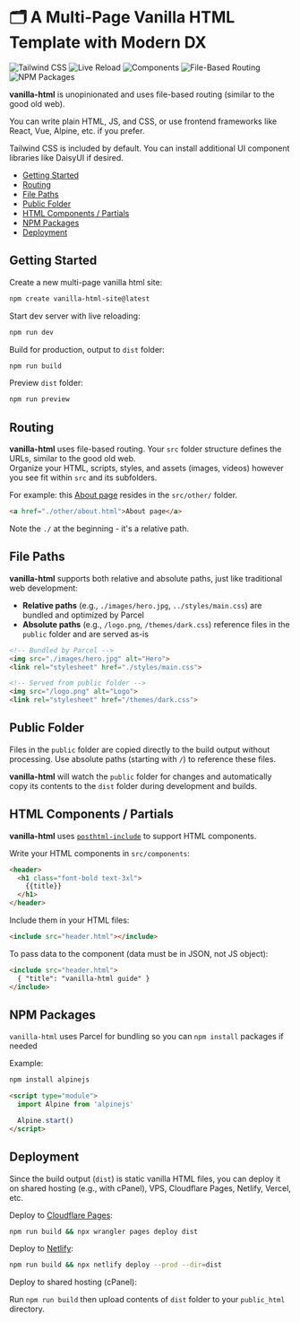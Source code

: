 # 🗂️ A Multi-Page Vanilla HTML Template with Modern DX
![Tailwind CSS](https://img.shields.io/badge/Tailwind%20CSS-0984e3)
![Live Reload](https://img.shields.io/badge/Live%20Reload-6c5ce7)
![Components](https://img.shields.io/badge/Components-00b894)
![File-Based Routing](https://img.shields.io/badge/File--Based%20Routing-fdcb6e)
![NPM Packages](https://img.shields.io/badge/NPM%20Packages-d63031)

**vanilla-html** is unopinionated and uses file-based routing (similar to the good old web).

You can write plain HTML, JS, and CSS, or use frontend frameworks like React, Vue, Alpine, etc. if you prefer.

Tailwind CSS is included by default. You can install additional UI component libraries like DaisyUI if desired.

  * [Getting Started](#getting-started)
  * [Routing](#routing)
  * [File Paths](#file-paths)
  * [Public Folder](#public-folder)
  * [HTML Components / Partials](#html-components--partials)
  * [NPM Packages](#npm-packages)
  * [Deployment](#deployment)

## Getting Started

Create a new multi-page vanilla html site:  
```bash
npm create vanilla-html-site@latest
```

Start dev server with live reloading:  
```bash
npm run dev
```

Build for production, output to `dist` folder:  
```bash
npm run build
```

Preview `dist` folder:  
```bash
npm run preview
```

## Routing

**vanilla-html** uses file-based routing. Your `src` folder structure defines the URLs, similar to the good old web.  
Organize your HTML, scripts, styles, and assets (images, videos) however you see fit within `src` and its subfolders.

For example: this [About page](https://vani.b95.dev/other/about.html) resides in the `src/other/` folder.

```html
<a href="./other/about.html">About page</a>
```

Note the `./` at the beginning - it's a relative path.

## File Paths

**vanilla-html** supports both relative and absolute paths, just like traditional web development:

- **Relative paths** (e.g., `./images/hero.jpg`, `../styles/main.css`) are bundled and optimized by Parcel
- **Absolute paths** (e.g., `/logo.png`, `/themes/dark.css`) reference files in the `public` folder and are served as-is

```html
<!-- Bundled by Parcel -->
<img src="./images/hero.jpg" alt="Hero">
<link rel="stylesheet" href="./styles/main.css">

<!-- Served from public folder -->
<img src="/logo.png" alt="Logo">
<link rel="stylesheet" href="/themes/dark.css">
```

## Public Folder

Files in the `public` folder are copied directly to the build output without processing. 
Use absolute paths (starting with `/`) to reference these files. 

**vanilla-html** will watch the `public` folder for changes and automatically copy its contents to the `dist` folder during development and builds.

## HTML Components / Partials

**vanilla-html** uses [`posthtml-include`](https://github.com/posthtml/posthtml-include) to support HTML components.

Write your HTML components in `src/components`:

```html
<header>
  <h1 class="font-bold text-3xl">
    {{title}}
  </h1>
</header>
```

Include them in your HTML files:

```html
<include src="header.html"></include>
```

To pass data to the component (data must be in JSON, not JS object):

```html
<include src="header.html">
  { "title": "vanilla-html guide" }
</include>
```

## NPM Packages

`vanilla-html` uses Parcel for bundling so you can `npm install` packages if needed

Example: 

```bash
npm install alpinejs
```

```html
<script type="module">
  import Alpine from 'alpinejs'

  Alpine.start()
</script>
```

## Deployment

Since the build output (`dist`) is static vanilla HTML files, you can deploy it on shared hosting (e.g., with cPanel), VPS, Cloudflare Pages, Netlify, Vercel, etc.

Deploy to [Cloudflare Pages](https://pages.cloudflare.com/):

```bash
npm run build && npx wrangler pages deploy dist
```

Deploy to [Netlify](https://www.netlify.com/):

```bash
npm run build && npx netlify deploy --prod --dir=dist
```

Deploy to shared hosting (cPanel):

Run `npm run build` then upload contents of `dist` folder to your `public_html` directory.

